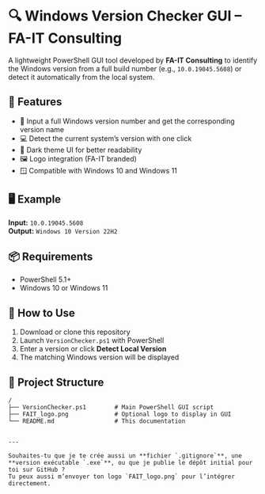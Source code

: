 # 🔍 Windows Version Checker GUI – FA-IT Consulting

A lightweight PowerShell GUI tool developed by **FA-IT Consulting** to identify the Windows version from a full build number (e.g., `10.0.19045.5608`) or detect it automatically from the local system.

## 🧰 Features

- 🔢 Input a full Windows version number and get the corresponding version name
- 💻 Detect the current system’s version with one click
- 🎨 Dark theme UI for better readability
- 🖼️ Logo integration (FA-IT branded)
- 🪟 Compatible with Windows 10 and Windows 11

## 🖥️ Example

**Input:** `10.0.19045.5608`  
**Output:** `Windows 10 Version 22H2`

## 📦 Requirements

- PowerShell 5.1+
- Windows 10 or Windows 11

## 🚀 How to Use

1. Download or clone this repository
2. Launch `VersionChecker.ps1` with PowerShell
3. Enter a version or click **Detect Local Version**
4. The matching Windows version will be displayed

## 📁 Project Structure

```plaintext
/
├── VersionChecker.ps1        # Main PowerShell GUI script
├── FAIT_logo.png             # Optional logo to display in GUI
└── README.md                 # This documentation


---

Souhaites-tu que je te crée aussi un **fichier `.gitignore`**, une **version exécutable `.exe`**, ou que je publie le dépôt initial pour toi sur GitHub ?  
Tu peux aussi m’envoyer ton logo `FAIT_logo.png` pour l’intégrer directement.


